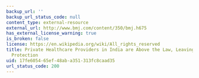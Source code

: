 ```yaml
---
backup_url: ''
backup_url_status_code: null
content_type: external-resource
external_url: http://www.bmj.com/content/350/bmj.h675
has_external_license_warning: true
is_broken: false
license: https://en.wikipedia.org/wiki/All_rights_reserved
title: Private Healthcare Providers in India are Above the Law, Leaving Patients Without
  Protection
uid: 17fe6054-65ef-48ab-a351-313fc8caad35
url_status_code: 200
---
```

